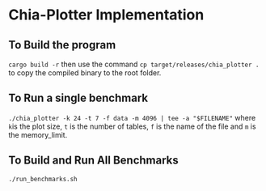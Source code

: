 # Chia-Plotter Implementation
## To Build the program
```cargo build -r```
then use the command
```cp target/releases/chia_plotter .```
to copy the compiled binary to the root folder.

## To Run a single benchmark
```./chia_plotter -k 24 -t 7 -f data -m 4096 | tee -a "$FILENAME"```
where ```k```is the plot size, ```t``` is the number of tables, ```f``` is the name of the file and ```m``` is the memory_limit.

## To Build and Run All Benchmarks
```
./run_benchmarks.sh
```